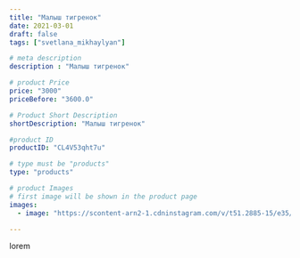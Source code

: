 ```yaml
---
title: "Малыш тигренок"
date: 2021-03-01
draft: false
tags: ["svetlana_mikhaylyan"]

# meta description
description : "Малыш тигренок"

# product Price
price: "3000"
priceBefore: "3600.0"

# Product Short Description
shortDescription: "Малыш тигренок"

#product ID
productID: "CL4V53qht7u"

# type must be "products"
type: "products"

# product Images
# first image will be shown in the product page
images:
  - image: "https://scontent-arn2-1.cdninstagram.com/v/t51.2885-15/e35/156339425_2680519262239888_4232550706039740336_n.jpg?se=7&tp=1&_nc_ht=scontent-arn2-1.cdninstagram.com&_nc_cat=104&_nc_ohc=3Za_k2GyzJcAX8WPHC-&ccb=7-4&oh=e0e0d988c04f07ea8097d62799d1acf0&oe=6082A81C&_nc_sid=86f79a&ig_cache_key=MjUxOTg2MDMyNzI2OTk4MTkzNA%3D%3D.2-ccb7-4"

---
```

lorem
